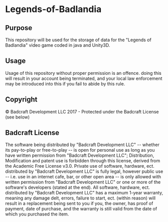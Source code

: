 # Legends-of-Badlandia
## Purpose
This repository will be used for the storage of data for the "Legends of Badlandia" video game coded in java and Unity3D.
## Usage
Usage of this repository without proper permission is an offence. doing this will result in your account being terminated, and your local law enforcement may be introduced into this if you fail to abide by this rule.
## Copyright
© Badcraft Development LLC 2017 - Protected under the Badcraft License (see below)
## Badcraft License
The software being distributed by "Badcraft Development LLC" -- whether its pay-to-play or free-to-play -- is open for personal use as long as you have written permission from "Badcraft Development LLC"; Distribution, Modification and patent use is forbidden through this license, derived from the Academic Free License v3.0. Private use of software, hardware, ect. distributed by "Badcraft Development LLC" is fully legal, however public use -- i.e. use in an internet cafe, bar, or other open area -- is only allowed with written permission from "Badcraft Development LLC" or one or more of the software's developers (stated at the end). All software, hardware, ect. distributed by "Badcraft Development LLC" has a maximum 1-year warranty, meaning any damage delt, errors, failure to start, ect. (within reason) will result in a replacement being sent to you if you, the owner, has proof of payment, date of purchase, and the warranty is still valid from the date of which you purchased the item.
